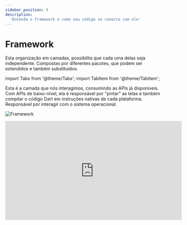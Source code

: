 ```yaml
---
sidebar_position: 9
description:
  'Entenda o framework e como seu código se conecta com ele' 
---
```


# Framework

Esta organização em camadas, possibilita que cada uma delas seja independente. Compostas por diferentes pacotes, que podem ser extendidos e também substituídos.

import Tabs from '@theme/Tabs';
import TabItem from '@theme/TabItem';

<Tabs>
  <TabItem value="framework" label="Framework" default>
    Esta é a camada que nós interagimos, consumindo as APIs já disponíveis.
  </TabItem>
  <TabItem value="engine" label="Engine">Com APIs de baixo-nível, ela é responsável por "pintar" as telas e também compilar o código Dart em instruções nativas de cada plataforma.
    
  </TabItem>
  <TabItem value="embedder" label="Embedder">
    Responsável por interagir com o sistema operacional. 
  </TabItem>
</Tabs>



![Framework](/img/framework.svg)

<div class="video-container">
<iframe width="560" height="315" src="https://www.youtube.com/embed/15UhiZPL56s" title="YouTube video player" frameborder="0" allow="accelerometer; autoplay; clipboard-write; encrypted-media; gyroscope; picture-in-picture" allowfullscreen></iframe>
</div>